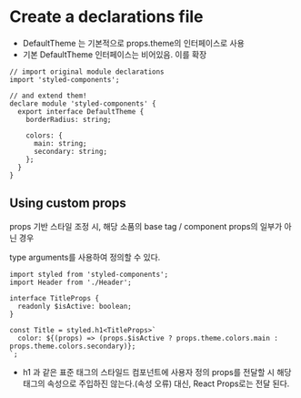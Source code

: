 # Create a declarations file

* DefaultTheme 는 기본적으로 props.theme의 인터페이스로 사용
* 기본 DefaultTheme 인터페이스는 비어있음. 이를 확장

```tsx
// import original module declarations
import 'styled-components';

// and extend them!
declare module 'styled-components' {
  export interface DefaultTheme {
    borderRadius: string;

    colors: {
      main: string;
      secondary: string;
    };
  }
}
```

## Using custom props

props 기반 스타일 조정 시, 해당 소품의 base tag / component props의 일부가 아닌 경우

type arguments를 사용하여 정의할 수 있다.

```tsx
import styled from 'styled-components';
import Header from './Header';

interface TitleProps {
  readonly $isActive: boolean;
}

const Title = styled.h1<TitleProps>`
  color: ${(props) => (props.$isActive ? props.theme.colors.main : props.theme.colors.secondary)};
`;
```

* h1 과 같은 표준 태그의 스타일드 컴포넌트에 사용자 정의 props를 전달할 시 해당 태그의 속성으로 주입하진 않는다.(속성 오류) 대신, React Props로는 전달 된다.
